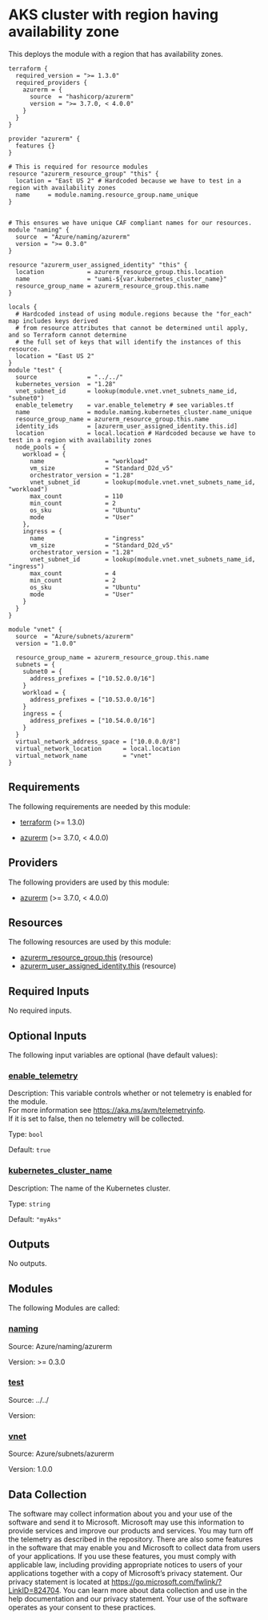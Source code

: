 <!-- BEGIN_TF_DOCS -->
# AKS cluster with region having availability zone

This deploys the module with a region that has availability zones.

```hcl
terraform {
  required_version = ">= 1.3.0"
  required_providers {
    azurerm = {
      source  = "hashicorp/azurerm"
      version = ">= 3.7.0, < 4.0.0"
    }
  }
}

provider "azurerm" {
  features {}
}

# This is required for resource modules
resource "azurerm_resource_group" "this" {
  location = "East US 2" # Hardcoded because we have to test in a region with availability zones
  name     = module.naming.resource_group.name_unique
}


# This ensures we have unique CAF compliant names for our resources.
module "naming" {
  source  = "Azure/naming/azurerm"
  version = ">= 0.3.0"
}

resource "azurerm_user_assigned_identity" "this" {
  location            = azurerm_resource_group.this.location
  name                = "uami-${var.kubernetes_cluster_name}"
  resource_group_name = azurerm_resource_group.this.name
}

locals {
  # Hardcoded instead of using module.regions because the "for_each" map includes keys derived
  # from resource attributes that cannot be determined until apply, and so Terraform cannot determine
  # the full set of keys that will identify the instances of this resource.
  location = "East US 2"
}
module "test" {
  source              = "../../"
  kubernetes_version  = "1.28"
  vnet_subnet_id      = lookup(module.vnet.vnet_subnets_name_id, "subnet0")
  enable_telemetry    = var.enable_telemetry # see variables.tf
  name                = module.naming.kubernetes_cluster.name_unique
  resource_group_name = azurerm_resource_group.this.name
  identity_ids        = [azurerm_user_assigned_identity.this.id]
  location            = local.location # Hardcoded because we have to test in a region with availability zones
  node_pools = {
    workload = {
      name                 = "workload"
      vm_size              = "Standard_D2d_v5"
      orchestrator_version = "1.28"
      vnet_subnet_id       = lookup(module.vnet.vnet_subnets_name_id, "workload")
      max_count            = 110
      min_count            = 2
      os_sku               = "Ubuntu"
      mode                 = "User"
    },
    ingress = {
      name                 = "ingress"
      vm_size              = "Standard_D2d_v5"
      orchestrator_version = "1.28"
      vnet_subnet_id       = lookup(module.vnet.vnet_subnets_name_id, "ingress")
      max_count            = 4
      min_count            = 2
      os_sku               = "Ubuntu"
      mode                 = "User"
    }
  }
}

module "vnet" {
  source  = "Azure/subnets/azurerm"
  version = "1.0.0"

  resource_group_name = azurerm_resource_group.this.name
  subnets = {
    subnet0 = {
      address_prefixes = ["10.52.0.0/16"]
    }
    workload = {
      address_prefixes = ["10.53.0.0/16"]
    }
    ingress = {
      address_prefixes = ["10.54.0.0/16"]
    }
  }
  virtual_network_address_space = ["10.0.0.0/8"]
  virtual_network_location      = local.location
  virtual_network_name          = "vnet"
}
```

<!-- markdownlint-disable MD033 -->
## Requirements

The following requirements are needed by this module:

- <a name="requirement_terraform"></a> [terraform](#requirement\_terraform) (>= 1.3.0)

- <a name="requirement_azurerm"></a> [azurerm](#requirement\_azurerm) (>= 3.7.0, < 4.0.0)

## Providers

The following providers are used by this module:

- <a name="provider_azurerm"></a> [azurerm](#provider\_azurerm) (>= 3.7.0, < 4.0.0)

## Resources

The following resources are used by this module:

- [azurerm_resource_group.this](https://registry.terraform.io/providers/hashicorp/azurerm/latest/docs/resources/resource_group) (resource)
- [azurerm_user_assigned_identity.this](https://registry.terraform.io/providers/hashicorp/azurerm/latest/docs/resources/user_assigned_identity) (resource)

<!-- markdownlint-disable MD013 -->
## Required Inputs

No required inputs.

## Optional Inputs

The following input variables are optional (have default values):

### <a name="input_enable_telemetry"></a> [enable\_telemetry](#input\_enable\_telemetry)

Description: This variable controls whether or not telemetry is enabled for the module.  
For more information see <https://aka.ms/avm/telemetryinfo>.  
If it is set to false, then no telemetry will be collected.

Type: `bool`

Default: `true`

### <a name="input_kubernetes_cluster_name"></a> [kubernetes\_cluster\_name](#input\_kubernetes\_cluster\_name)

Description: The name of the Kubernetes cluster.

Type: `string`

Default: `"myAks"`

## Outputs

No outputs.

## Modules

The following Modules are called:

### <a name="module_naming"></a> [naming](#module\_naming)

Source: Azure/naming/azurerm

Version: >= 0.3.0

### <a name="module_test"></a> [test](#module\_test)

Source: ../../

Version:

### <a name="module_vnet"></a> [vnet](#module\_vnet)

Source: Azure/subnets/azurerm

Version: 1.0.0

<!-- markdownlint-disable-next-line MD041 -->
## Data Collection

The software may collect information about you and your use of the software and send it to Microsoft. Microsoft may use this information to provide services and improve our products and services. You may turn off the telemetry as described in the repository. There are also some features in the software that may enable you and Microsoft to collect data from users of your applications. If you use these features, you must comply with applicable law, including providing appropriate notices to users of your applications together with a copy of Microsoft’s privacy statement. Our privacy statement is located at <https://go.microsoft.com/fwlink/?LinkID=824704>. You can learn more about data collection and use in the help documentation and our privacy statement. Your use of the software operates as your consent to these practices.
<!-- END_TF_DOCS -->